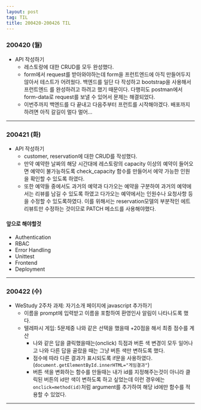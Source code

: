 ```yaml
---
layout: post
tag: TIL
title: 200420-200426 TIL
---
```


### 200420 (월)
- API 작성하기
  - 레스토랑에 대한 CRUD를 모두 완성했다.
  - form에서 request를 받아와야하는데 form을 프런트엔드에 아직 만들어두지 않아서 테스트가 어려웠다. 백엔드를 일단 다 작성하고 bootstrap을 사용해서 프런트엔드
  를 완성하려고 하려고 했기 때문이다. 다행히도 postman에서 form-data로 request를 보낼 수 있어서 문제는 해결되었다.
  - 이번주까지 백엔드를 다 끝내고 다음주부터 프런트를 시작해야겠다. 배포까지 하려면 아직 갈길이 멀다 멀어...
  
---
  
### 200421 (화)
- API 작성하기
  - customer, reservation에 대한 CRUD를 작성했다. 
  - 만약 예약한 날짜의 해당 시간대에 레스토랑의 capacity 이상의 예약이 들어오면 예약이 불가능하도록 check_capacity 함수를 만들어서 에약 가능한 인원을 확인할 수 있도록 하였다.
  - 또한 예약들 중에서도 과거의 예약과 다가오는 예약을 구분하여 과거의 예약에서는 리뷰를 남길 수 있도록 하였고 다가오는 예약에서는 인원수나 요청사항 등을 수정할 수 있도록하였다. 이를 위해서는 reservation모델의 부분적인 에트리뷰트만 수정하는 것이므로 PATCH 메소드를 사용해야했다.

#### 앞으로 해야할것
- Authentication
- RBAC
- Error Handling
- Unittest
- Frontend
- Deployment

---

### 200422 (수)
- WeStudy 2주차 과제: 자기소개 페이지에 javascript 추가하기
  - 이름을 prompt에 입력받고 이름을 포함하여 환영인사 알림이 나타나도록 했다.
  - 텔레파시 게임: 5문제중 나와 같은 선택을 했을때 +20점을 해서 최종 점수를 계산
     - 나와 같은 답을 클릭했을때는(onclick) 득점과 버튼 색 변경이 모두 일어나고 나와 다른 답을 골랐을 때는 그냥 버튼 색만 변하도록 했다.
     - 점수에 따라 다른 결과가 표시되도록 if문을 사용하였다.(`document.getElementById.innerHTML="게임결과"`)
     - 버튼 색을 변화하는 함수를 만들때는 내가 id를 지정해주는것이 아니라 클릭된 버튼의 id만 색이 변하도록 하고 싶었는데 이런 경우에는 `onclick=method(id)`처럼 argument를 추가하여 해당 id에만 함수를 적용할 수 있었다.
     
---

 

